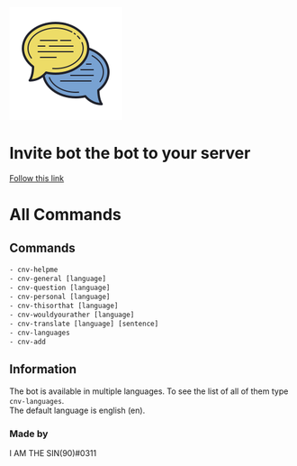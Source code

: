 ![Picture](https://github.com/atasoya/convo-master-discord-bot/blob/master/logo.png)

# Invite bot the bot to your server

[Follow this link](https://discord.com/oauth2/authorize?client_id=744956642214543362&permissions=84992&scope=bot)

# All Commands

## Commands

```
- cnv-helpme
- cnv-general [language]
- cnv-question [language]
- cnv-personal [language]
- cnv-thisorthat [language]
- cnv-wouldyourather [language]
- cnv-translate [language] [sentence]
- cnv-languages
- cnv-add
```

## Information

The bot is available in multiple languages. To see the list of all of them type `cnv-languages`.  
The default language is english (en).

### Made by

I AM THE SIN(90)#0311
